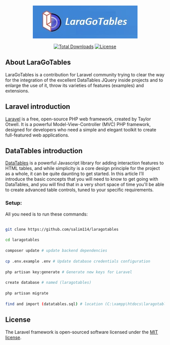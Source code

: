 <p align="center"><a href="https://laravel.com" target="_blank"><img src="https://github.com/salim114/laragotables/blob/master/public/images/LaraGoTables.jpg?raw=true" with="400"></a></p>

<p align="center">
<a href="https://packagist.org/packages/laravel/framework"><img src="https://img.shields.io/packagist/dt/laravel/framework" alt="Total Downloads"></a>
<a href="https://packagist.org/packages/laravel/framework"><img src="https://img.shields.io/packagist/l/laravel/framework" alt="License"></a>
</p>

## About LaraGoTables

LaraGoTables is a contribution for Laravel community trying to clear the way for the integration of the excellent DataTables JQuery inside projects and to enlarge the use of it, throw its varieties of features (examples) and extensions.

## Laravel introduction

[Laravel](https://laravel.com/) is a free, open-source PHP web framework, created by Taylor Otwell. It is a powerful Model-View-Controller (MVC) PHP framework, designed for developers who need a simple and elegant toolkit to create full-featured web applications.

## DataTables introduction 

[DataTables](https://datatables.net/) is a powerful Javascript library for adding interaction features to HTML tables, and while simplicity is a core design principle for the project as a whole, it can be quite daunting to get started. In this article I'll introduce the basic concepts that you will need to know to get going with DataTables, and you will find that in a very short space of time you'll be able to create advanced table controls, tuned to your specific requirements.

### Setup:

All you need is to run these commands:

```bash

git clone https://github.com/salim114/laragotables

cd laragotables

composer update # update backend dependencies

cp .env.example .env # Update database credentials configuration

php artisan key:generate # Generate new keys for Laravel

create database # named (laragotables)

php artisan migrate

find and import (datatables.sql) # location (C:\xampp\htdocs\laragotables)

```

## License

The Laravel framework is open-sourced software licensed under the [MIT license](https://opensource.org/licenses/MIT).
